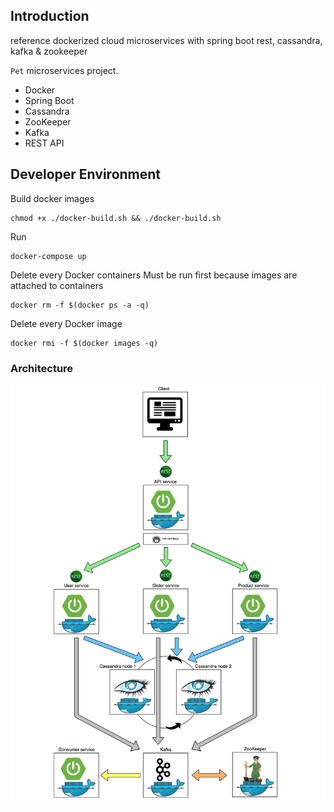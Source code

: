 ## Introduction

reference dockerized cloud microservices with spring boot rest, cassandra, kafka &amp; zookeeper

`Pet` microservices project.

* Docker
* Spring Boot
* Cassandra
* ZooKeeper
* Kafka
* REST API

## Developer Environment

Build docker images
```
chmod +x ./docker-build.sh && ./docker-build.sh
```
Run
```
docker-compose up
```
Delete every Docker containers
Must be run first because images are attached to containers
```
docker rm -f $(docker ps -a -q)
```
Delete every Docker image
```
docker rmi -f $(docker images -q)
```
### Architecture

![](readme/diagram.png)

